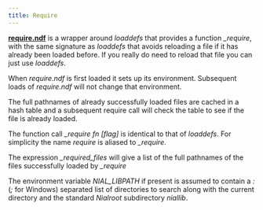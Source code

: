 ```yaml
---
title: Require
---
```


[**require.ndf**](require.ndf) is a wrapper around *loaddefs* that 
provides a function 
*_require*, with the same signature as *loaddefs* that avoids reloading 
a file if it has already been loaded before. If you really do need to 
reload that file you can just use *loaddefs*.

When *require.ndf* is first loaded it sets up its environment. Subsequent
loads of *require.ndf* will not change that environment.

The full pathnames of already successfully loaded files 
are cached in a hash table
and a subsequent require call will check the table to see if the file
is already loaded.

The function call *_require fn [flag]* is identical to that of *loaddefs*.
For simplicity the name *require* is aliased to *_require*.

The expression *_required_files* will give a list of the full pathnames
of the files successfully loaded by *_require*

The environment variable *NIAL_LIBPATH* if present is assumed to contain a 
*:* (*;* for Windows) separated list of directories to search 
along with the current directory and the standard *Nialroot* 
subdirectory *niallib*. 
